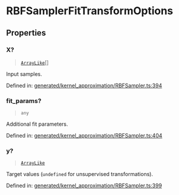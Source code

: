 # RBFSamplerFitTransformOptions

## Properties

### X?

> [`ArrayLike`](../types/ArrayLike.md)[]

Input samples.

Defined in:  [generated/kernel\_approximation/RBFSampler.ts:394](https://github.com/transitive-bullshit/scikit-learn-ts/blob/122b3c0/packages/sklearn/src/generated/kernel_approximation/RBFSampler.ts#L394)

### fit\_params?

> `any`

Additional fit parameters.

Defined in:  [generated/kernel\_approximation/RBFSampler.ts:404](https://github.com/transitive-bullshit/scikit-learn-ts/blob/122b3c0/packages/sklearn/src/generated/kernel_approximation/RBFSampler.ts#L404)

### y?

> [`ArrayLike`](../types/ArrayLike.md)

Target values (`undefined` for unsupervised transformations).

Defined in:  [generated/kernel\_approximation/RBFSampler.ts:399](https://github.com/transitive-bullshit/scikit-learn-ts/blob/122b3c0/packages/sklearn/src/generated/kernel_approximation/RBFSampler.ts#L399)
